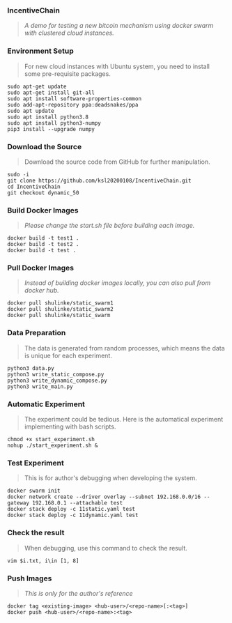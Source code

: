 ### IncentiveChain

> *A demo for testing a new bitcoin mechanism using docker swarm with clustered cloud instances.*

### Environment Setup

> For new cloud instances with Ubuntu system, you need to install some pre-requisite packages.

```
sudo apt-get update
sudo apt-get install git-all
sudo apt install software-properties-common
sudo add-apt-repository ppa:deadsnakes/ppa
sudo apt update
sudo apt install python3.8
sudo apt install python3-numpy
pip3 install --upgrade numpy
```

### Download the Source

> Download the source code from GitHub for further manipulation.

```
sudo -i
git clone https://github.com/ksl20200108/IncentiveChain.git
cd IncentiveChain
git checkout dynamic_50
```

### Build Docker Images

> *Please change the start.sh file before building each image.*

```
docker build -t test1 .
docker build -t test2 .
docker build -t test .
```

### Pull Docker Images

> *Instead of building docker images locally, you can also pull from docker hub.*

```
docker pull shulinke/static_swarm1
docker pull shulinke/static_swarm2
docker pull shulinke/static_swarm
```

### Data Preparation

> The data is generated from random processes, which means the data is unique for each experiment.

```
python3 data.py
python3 write_static_compose.py
python3 write_dynamic_compose.py
python3 write_main.py
```

### Automatic Experiment

> The experiment could be tedious. Here is the automatical experiment implementing with bash scripts.

```
chmod +x start_experiment.sh
nohup ./start_experiment.sh &
```

### Test Experiment

> This is for author's debugging when developing the system.

```
docker swarm init
docker network create --driver overlay --subnet 192.168.0.0/16 --gateway 192.168.0.1 --attachable test
docker stack deploy -c 11static.yaml test
docker stack deploy -c 11dynamic.yaml test
```

### Check the result

> When debugging, use this command to check the result.

```
vim $i.txt, i\in [1, 8]
```

### Push Images

> *This is only for the author's reference*

```
docker tag <existing-image> <hub-user>/<repo-name>[:<tag>]
docker push <hub-user>/<repo-name>:<tag>
```

